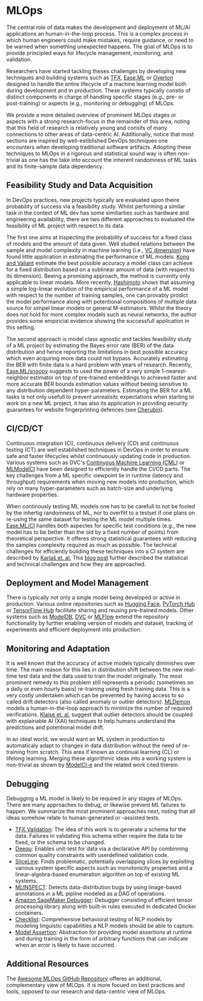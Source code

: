 # MLOps

The central role of data makes the development and deployment of ML/AI applications an human-in-the-loop process. 
This is a complex process in which human engineers could make mistakes, require guidance, or need to be warned when something unexpected happens. The goal of MLOps is to provide principled ways for lifecycle management, monitoring, and validation.

Researchers have started tackling theses challenges by developing new techniques and building systems such as [TFX](https://arxiv.org/pdf/2010.02013.pdf), [Ease.ML](http://cidrdb.org/cidr2021/papers/cidr2021_paper26.pdf) or [Overton](https://www.cs.stanford.edu/~chrismre/papers/overton-tr.pdf) designed to handle the entire lifecycle of a machine learning model both during development and in production. These systems typically constis of distinct components in charge of handling specific stages (e.g., pre- or post-training) or aspects (e.g., monitoring or debugging) of MLOps.

We provide a more detailed overview of prominent MLOps stages or aspects with a strong research-focus in the remainder of this area, noting that this field of research is relatively young and consits of many connections to other areas of data-centric AI. Additionally, notice that most sections are inspired by well-estiblished DevOps techniques one encounters when developing traditional software artifacts. Adopting these techniques to MLOps in a rigorous and statistical sound way is often non-trivial as one has the take into account the inherent randomness of ML tasks and its finite-sample data dependency.

<h2 id="mlops-data-acquisition-feasibility-study">Feasibility Study and Data Acquisition</h2>

In DevOps practices, new projects typically are evaluated upon theire probability of success via a feasibility study. Whilst performing a similar task in the context of ML dev has some similiarties such as hardware and engineering availability, there are two different approaches to evaluated the feasibility of ML project with respect to its data.

The first one aims at inspecting the probability of success for a fixed class of models and the amount of data given. Well studied relations between the sample and model complexity in machine learning (i.e., [VC dimension](https://en.wikipedia.org/wiki/Vapnik%E2%80%93Chervonenkis_dimension)) have found little application in estimating the performance of ML models. [Kong and Valiant](https://arxiv.org/abs/1805.01626) estimate the best possible accuracy a model class can achieve for a fixed distribution based on a sublinear amount of data (with respect to its dimension). Beeing a promising approach, the method is currenlty only applicable to linear models. More recently, [Hashimoto](http://proceedings.mlr.press/v139/hashimoto21a/hashimoto21a.pdf) shows that assuming a simple log-linear evolution of the empirical performance of a ML model with respect to the number of training samples, one can provably prodict the model performance along with potentional compositions of multiple data source for simpel linear models or general M-estimators. Whilst the theory does not hold for more complex models such as neural networks, the author provides some empiricial evidence showing the successfull application in this setting.

The second approach is model class agnostic and tackles feasibility study of a ML project by estimating the Bayes error rate (BER) of the data distribution and hence reporting the limitations in best possible accuracy which even acquiring more data could not bypass. Accurately estimating the BER with finite data is a hard problem with years of research. Recently, [Ease.ML/snoopy](http://www.vldb.org/pvldb/vol13/p2837-renggli.pdf) suggests to used the power of a very simple 1-nearest-neighbor estimator on top of pre-trained embeddings to achieved faster and more accurate BER bounds estimation values without beeing sensitive to any distribution dependent hyper-parameters. Estimating the BER for a ML tasks is not only usefull to prevent unrealisitc expectations when starting to work on a new ML project, it has also its application in providing security guarantees for website fingerprinting defences (see [Cherubin](https://petsymposium.org/2017/papers/issue4/paper50-2017-4-source.pdf)).


<h2 id="mlops-cicdct">CI/CD/CT</h2>

Continuous integration (CI), continuous delivery (CD) and continuous testing (CT) are well established techniques in DevOps in order to ensure safe and faster lifecycles whilst continuously updating code in production.
Various systems such as DVC's [Continyous Machine Learning (CML)](https://cml.dev/) or [MLModelCI](https://arxiv.org/abs/2006.05096) have been designed to efficiently handle the CI/CD parts. The key challenges from a ML specific viewpoint lie in runtime (latency and throughput) requirements when moving new models into production, which rely on many hyper-parameters such as batch-size and underlying hardware properties. 

When continously testing ML models one has to be carefull to not be fooled by the inhertig randomness of ML, nor to overfitt to a testset if one plans on re-using the same dataset for testing the ML model multiple times. [Ease.ML/CI](https://mlsys.org/Conferences/2019/doc/2019/162.pdf) handles both aspectes for specific test conditions (e.g., the new model has to be better than the old by a fixed number of points) from theoretical perspective. It offeres strong statistical guarantees with reducing the samples complexity required as much as possible. The technical challenges for efficiently building these techniques into a CI system are described by [Karlaš et. al.](https://dl.acm.org/doi/abs/10.1145/3394486.3403290) This [blog post](https://ds3lab.ghost.io/ci/) further described the statistical and technical challenges and how they are approached.

<h2 id="mlops-deployment-model-managemen">Deployment and Model Management</h2>

There is typically not only a single model being developed or active in production. Various online repositories such as [Hugging Face](https://huggingface.co/models), [PyTorch Hub](https://pytorch.org/hub/) or [TensorFlow Hub](https://tfhub.dev/) facilitate sharing and reusing pre-trained models. Other systems such as [ModelDB](https://dm-gatech.github.io/CS8803-Fall2018-DML-Papers/hilda-modeldb.pdf), [DVC](https://dvc.org/) or [MLFlow](https://cs.stanford.edu/~matei/papers/2018/ieee_mlflow.pdf) extend the repository functionality by further enabling version of models and dataset, tracking of experiments and efficient deployment into production.

<h2 id="mlops-monitoring">Monitoring and Adaptation</h2>

It is well known that the accuracy of active models typically diminishes over time. The main reason for this lies in distribution shift between the new real-time test data and the data used to train the model originally. The most prominent remedy to this problem still represents a periodic (sometimes on a daily or even hourly basis) re-training using fresh training data. This is a very costly undertaken which can be prevented by having access to so called drift detectors (also called anomaly or outlier detectors). [MLDemon](https://arxiv.org/abs/2104.13621) models a human-in-the-loop approach to minimize the number of required verifications. [Klaise et. al.](https://arxiv.org/abs/2007.06299) suggest that outlier detectors should be coupled with explainable AI (XAI) techniques to help humans understand the predictions and potentional model drift.

In an ideal world, we would want an ML system in production to automaticaly adapt to changes in data distribution without the need of re-training from scratch. This area if known as continual learning (CL) or lifelong learning. Merging these algorithmic ideas into a working system is non-trivial as shown by [ModelCI-e](https://arxiv.org/pdf/2106.03122.pdf) and the related work cited therein.

<h2 id="mlops-debugging">Debugging</h2>

Debugging a ML model is likely to be required in any stages of MLOps. There are many approaches to debug, or likewise prevent ML failures to happen. We summarize the most prominent approaches next, noting that all ideas somehow relate to human-generated or -assisted tests.

- [TFX Validation](https://mlsys.org/Conferences/2019/doc/2019/167.pdf): The idea of this work is to generate a schema for the data. Failures in validating this schema either require the data to be fixed, or the schema to be changed.
- [Deequ](https://ieeexplore.ieee.org/document/8731462): Enables unit-test for data via a declarative API by combinning common quality constraints with userdefined validation code.
- [SliceLine](https://dl.acm.org/doi/10.1145/3448016.3457323): Finds problematic, potentially overlapping slices by exploiting various system specific aspects such as monotonicity properties and a linear-algebra-based enumeration algorithm on top of existing ML systems.
- [MLINSPECT](https://dl.acm.org/doi/abs/10.1145/3448016.3452759): Detects data-distribution bugs by using linage-based annotations in a ML pipline modeled as a DAG of operations.
- [Amazon SageMaker Debugger](https://proceedings.mlsys.org/paper/2021/file/d1f491a404d6854880943e5c3cd9ca25-Paper.pdf): Debugger consisting of efficient tensor processing library along with built-in rules executed in dedicated Docker containers.
- [Checklist](https://homes.cs.washington.edu/~marcotcr/acl20_checklist.pdf): Comprehensive behavioral testing of NLP models by modeling linguistic capabilities a NLP models should be able to capture.
- [Model Assertion](https://arxiv.org/pdf/2003.01668.pdf): Abstraction for providing model assertions at runtime and during training in the form of arbitrary functions that can indicate when an error is likely to have occurred.

<h2 id="mlops-additional">Additional Resources</h2>

The [Awesome MLOps GitHub Repository](https://github.com/visenger/awesome-mlops) offeres an additional, complementary view of MLOps. It is more focued on best practices and tools, opposed to our research and data-centric view of MLOps.
